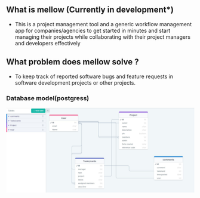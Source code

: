 ## What is mellow (Currently in development*)
- This is a project management tool and a generic workflow management app for companies/agencies to get started in minutes and start managing their projects while collaborating with their project managers 
and developers effectively

## What problem does mellow solve ?
- To keep track of reported software bugs and feature requests in software development projects or other projects. 

###                                                 Database model(postgress)
![alt text](https://github.com/fredcodee/mello/blob/main/Database%20Design.jpg)